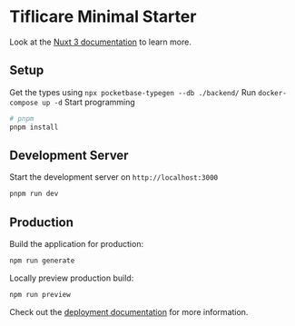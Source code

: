 # Tiflicare Minimal Starter

Look at the [Nuxt 3 documentation](https://nuxt.com/docs/getting-started/introduction) to learn more.


## Setup

Get the types using `npx pocketbase-typegen --db ./backend/`
Run `docker-compose up -d`
Start programming

```bash
# pnpm
pnpm install
```

## Development Server

Start the development server on `http://localhost:3000`

```bash
pnpm run dev
```

## Production

Build the application for production:

```bash
npm run generate
```

Locally preview production build:

```bash
npm run preview
```

Check out the [deployment documentation](https://nuxt.com/docs/getting-started/deployment) for more information.
